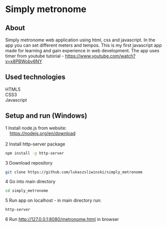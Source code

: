 # Simply metronome

## About
Simply metronome web application using html, css and javascript. In the app you can set different meters and tempos. This is my first javascript app made for learning and gain experience in web development. The app uses timer from youtube tutorial - https://www.youtube.com/watch?v=x8PBWobv6NY

## Used technologies
HTML5<br>
CSS3<br>
Javascript

## Setup and run (Windows)
1 Install node.js from website:<br>
&emsp;https://nodejs.org/en/download<br><br>
2 Install http-server package
```bash
npm install -g http-server
```
3 Download repository
```bash
git clone https://github.com/lukaszsliwinski/simply_metronome
```
4 Go into main directory
```bash
cd simply_metronome
```
5 Run app on localhost - in main directory run:
```bash
http-server
```
6 Run http://127.0.0.1:8080/metronome.html in browser